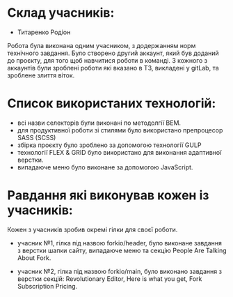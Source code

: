 # Склад учасників:

- Титаренко Родіон

Робота була виконана одним учасником, з додержанням норм технічного завдання. Було створено другий аккаунт, який був доданий до проєкту, для того щоб навчитися роботи в команді. З кожного з аккаунтів були зроблені роботи які вказано в ТЗ, викладені у gitLab, та зроблене злиття віток.

# Список використаних технологій:

- всі назви селекторів були виконані по методолгії BEM.
- для продуктивної роботи зі стилями було використано препроцесор SASS (SCSS)
- збірка проєкту було зроблено за допомогою технології GULP
- технології FLEX & GRID було використано для виконання адаптивної верстки.
- випадаюче меню було виконане за допомогою JavaScript.

# Pавдання які виконував кожен із учасників: 

Кожен з учасників зробив окремі гілки для своєї роботи.

- учасник №1, гілка під назвою forkio/header, було виконане завдання з верстки шапки сайту, випадаюче меню та секцію People Are Talking About Fork.

- учасник №2, гілка під назвою forkio/main, було виконано завдання з верстки секцій: Revolutionary Editor, Here is what you get, Fork Subscription Pricing.